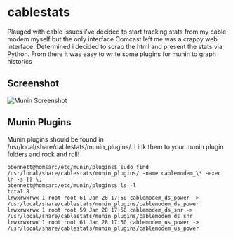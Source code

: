 cablestats
=======
Plauged with cable issues i've decided to start tracking stats from my cable modem myself but the only interface Comcast left me was a crappy web interface.  Determined i decided to scrap the html and present the stats via Python.  From there it was easy to write some plugins for munin to graph historics


Screenshot
----------

![Munin Screenshot](https://raw.github.com/nemith/cablestats/master/res/screenshot1.png)


Munin Plugins
-------------
Munin plugins should be found in /usr/local/share/cablestats/munin_plugins/.  Link them to your munin plugin folders and rock and roll!

```
bbennett@homsar:/etc/munin/plugins$ sudo find /usr/local/share/cablestats/munin_plugins/ -name cablemodem_\* -exec ln -s {} \;
bbennett@homsar:/etc/munin/plugins$ ls -l
total 8
lrwxrwxrwx 1 root root 61 Jan 28 17:50 cablemodem_ds_power -> /usr/local/share/cablestats/munin_plugins/cablemodem_ds_power
lrwxrwxrwx 1 root root 59 Jan 28 17:50 cablemodem_ds_snr -> /usr/local/share/cablestats/munin_plugins/cablemodem_ds_snr
lrwxrwxrwx 1 root root 61 Jan 28 17:50 cablemodem_us_power -> /usr/local/share/cablestats/munin_plugins/cablemodem_us_power
```